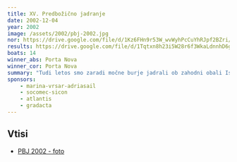 ```yaml
---
title: XV. Predbožično jadranje
date: 2002-12-04
year: 2002
image: /assets/2002/pbj-2002.jpg
nor: https://drive.google.com/file/d/1Kz6FHn9r53W_wvWyhPcCuYhRJpf2BZri/view?usp=sharing
results: https://drive.google.com/file/d/1Tqtxn8h23i5W28r6f3WkaLdnnhD6g6ae/view?usp=sharing
boats: 14
winner_abs: Porta Nova
winner_cor: Porta Nova
summary: "Tudi letos smo zaradi močne burje jadrali ob zahodni obali Istre. Po rahlem dežju v četrtek, smo imeli sončno in toplo vreme z vetrom od 0-40 vozlov."
sponsors:
    - marina-vrsar-adriasail
    - socomec-sicon
    - atlantis
    - gradacta
---
```


## Vtisi
 - [PBJ 2002 - foto](https://photos.app.goo.gl/ZBa9QptRZemJjUG8A)
